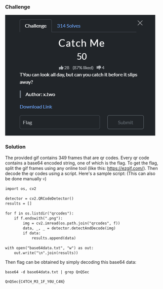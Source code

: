 ### Challenge

![Challenge](./challenge.png)


### Solution


The provided gif contains 349 frames that are qr codes. Every qr code contains a base64 encoded string, one of which is the flag. To get the flag, split the gif frames using any online tool (like this: https://ezgif.com/). Then decode the qr codes using a script. Here's a sample script:
(This can also be done manually 💀)


```
import os, cv2

detector = cv2.QRCodeDetector()
results = []

for f in os.listdir("qrcodes"):
    if f.endswith(".png"):
        img = cv2.imread(os.path.join("qrcodes", f))
        data, _, _ = detector.detectAndDecode(img)
        if data:
            results.append(data)

with open("base64data.txt", "w") as out:
    out.write("\n".join(results))
```

Then flag can be obtained by simply decoding this base64 data:

`base64 -d base64data.txt | grep QnQSec`

`QnQSec{C4TCH_M3_1F_Y0U_C4N}`
